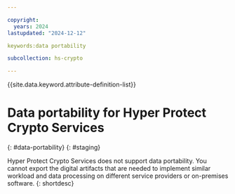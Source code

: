 ```yaml
---

copyright:
  years: 2024
lastupdated: "2024-12-12"

keywords:data portability

subcollection: hs-crypto

---
```


{{site.data.keyword.attribute-definition-list}}



# Data portability for Hyper Protect Crypto Services
{: #data-portability}
{: #staging}

Hyper Protect Crypto Services does not support data portability. You cannot export the digital artifacts that are needed to implement similar workload and data processing on different service providers or on-premises software.
{: shortdesc}
